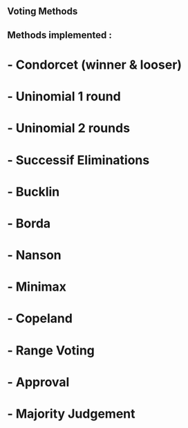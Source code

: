 ## Voting Methods

## Methods implemented :
#  - Condorcet (winner & looser)
#  - Uninomial 1 round 
#  - Uninomial 2 rounds
#  - Successif Eliminations
#  - Bucklin 
#  - Borda
#  - Nanson 
#  - Minimax 
#  - Copeland 
#  - Range Voting
#  - Approval
#  - Majority Judgement
